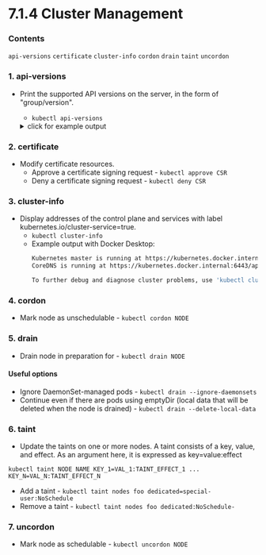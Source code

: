 # 7.1.4 Cluster Management

### Contents

`api-versions` `certificate` `cluster-info` `cordon` `drain` `taint` `uncordon`

### 1. api-versions

- Print the supported API versions on the server, in the form of "group/version".
  - `kubectl api-versions`

  <details>
      <summary>click for example output</summary>

      admissionregistration.k8s.io/v1
      admissionregistration.k8s.io/v1beta1
      apiextensions.k8s.io/v1
      apiextensions.k8s.io/v1beta1
      apiregistration.k8s.io/v1
      apiregistration.k8s.io/v1beta1
      apps/v1
      authentication.k8s.io/v1
      authentication.k8s.io/v1beta1
      authorization.k8s.io/v1
      authorization.k8s.io/v1beta1
      autoscaling/v1
      autoscaling/v2beta1
      autoscaling/v2beta2
      batch/v1
      batch/v1beta1
      certificates.k8s.io/v1
      certificates.k8s.io/v1beta1
      coordination.k8s.io/v1
      coordination.k8s.io/v1beta1
      discovery.k8s.io/v1
      discovery.k8s.io/v1beta1
      events.k8s.io/v1
      events.k8s.io/v1beta1
      extensions/v1beta1
      flowcontrol.apiserver.k8s.io/v1beta1
      metrics.k8s.io/v1beta1
      networking.k8s.io/v1
      networking.k8s.io/v1beta1
      node.k8s.io/v1
      node.k8s.io/v1beta1
      policy/v1
      policy/v1beta1
      rbac.authorization.k8s.io/v1
      rbac.authorization.k8s.io/v1beta1
      scheduling.k8s.io/v1
      scheduling.k8s.io/v1beta1
      storage.k8s.io/v1
      storage.k8s.io/v1beta1
  </details>

### 2. certificate

- Modify certificate resources.
  - Approve a certificate signing request - `kubectl approve CSR`
  - Deny a certificate signing request - `kubectl deny CSR`

### 3. cluster-info

- Display addresses of the control plane and services with label kubernetes.io/cluster-service=true.
  - `kubectl cluster-info`
  - Example output with Docker Desktop:
    ```bash
    Kubernetes master is running at https://kubernetes.docker.internal:6443
    CoreDNS is running at https://kubernetes.docker.internal:6443/api/v1/namespaces/kube-system/services/kube-dns:dns/proxy

    To further debug and diagnose cluster problems, use 'kubectl cluster-info dump'.
    ```

### 4. cordon

- Mark node as unschedulable - `kubectl cordon NODE`

### 5. drain

- Drain node in preparation for - `kubectl drain NODE`

#### Useful options

- Ignore DaemonSet-managed pods - `kubectl drain --ignore-daemonsets`
- Continue even if there are pods using emptyDir (local data that will be deleted when the node is drained) - `kubectl drain --delete-local-data`

### 6. taint

- Update the taints on one or more nodes. A taint consists of a key, value, and effect. As an argument here, it is expressed as key=value:effect

```
kubectl taint NODE NAME KEY_1=VAL_1:TAINT_EFFECT_1 ... KEY_N=VAL_N:TAINT_EFFECT_N
```

- Add a taint - `kubectl taint nodes foo dedicated=special-user:NoSchedule`
- Remove a taint - `kubectl taint nodes foo dedicated:NoSchedule-`

### 7. uncordon

- Mark node as schedulable - `kubectl uncordon NODE`
